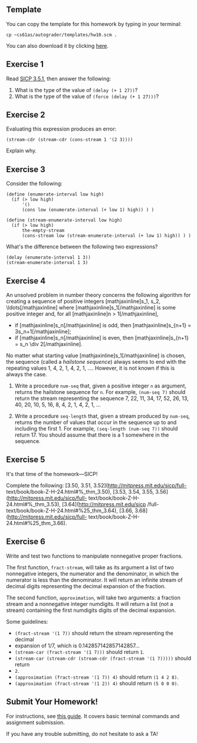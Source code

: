 ## Template

You can copy the template for this homework by typing in your terminal:

```    
cp ~cs61as/autograder/templates/hw10.scm .
``` 

You can also download it by clicking
[here](http://inst.eecs.berkeley.edu/~cs61as/templates/hw10.scm).

##  Exercise 1

Read [SICP 3.5.1](http://mitpress.mit.edu/sites/default/files/sicp/full-text/book/book-Z-H-24.html#%_sec_3.5.1),
then answer the following:

1. What is the type of the value of `(delay (+ 1 27))`?
2. What is the type of the value of `(force (delay (+ 1 27)))`?

## Exercise 2

Evaluating this expression produces an error:

```
(stream-cdr (stream-cdr (cons-stream 1 '(2 3))))
```

Explain why.

## Exercise 3

Consider the following:
    
    (define (enumerate-interval low high) 
      (if (> low high) 
          '() 
          (cons low (enumerate-interval (+ low 1) high)) ) )
    
    (define (stream-enumerate-interval low high) 
      (if (> low high) 
          the-empty-stream 
          (cons-stream low (stream-enumerate-interval (+ low 1) high)) ) )
    
What's the difference between the following two expressions?
    
    (delay (enumerate-interval 1 3))
    (stream-enumerate-interval 1 3) 

## Exercise 4

An unsolved problem in number theory concerns the following algorithm for
creating a sequence of positive integers [mathjaxinline]s\_1, s\_2, \ldots[/mathjaxinline]
where [mathjaxinline]s\_1[/mathjaxinline] is some positive integer and,
for all [mathjaxinline]n > 1[/mathjaxinline],

* if [mathjaxinline]s\_n[/mathjaxinline] is odd, then [mathjaxinline]s\_{n+1} = 3s\_n+1[/mathjaxinline];
* if [mathjaxinline]s\_n[/mathjaxinline] is even, then [mathjaxinline]s\_{n+1} = s\_n \div 2[/mathjaxinline].

No matter what starting value [mathjaxinline]s\_1[/mathjaxinline] is chosen, the sequence (called a *hailstone sequence*)
always seems to end with
the repeating values 1, 4, 2, 1, 4, 2, 1, .... However, it is not known if this is always
the case.

1. Write a procedure `num-seq` that, given a positive integer `n` as argument,
returns the hailstone sequence for `n`. For
example, `(num-seq 7)` should return the stream representing the sequence 7,
22, 11, 34, 17, 52, 26, 13, 40, 20, 10, 5, 16, 8, 4, 2, 1, 4, 2, 1, ...

2. Write a procedure `seq-length` that, given a stream produced by `num-seq`,
returns the number of values that occur in the sequence up to and including
the first 1. For example, `(seq-length (num-seq 7))` should return 17. You
should assume that there is a 1 somewhere in the sequence.

## Exercise 5

It's that time of the homework&mdash;SICP!

Complete the following: [3.50, 3.51,
3.52](http://mitpress.mit.edu/sicp/full-
text/book/book-Z-H-24.html#%_thm_3.50), [3.53, 3.54, 3.55,
3.56](http://mitpress.mit.edu/sicp/full-
text/book/book-Z-H-24.html#%_thm_3.53), [3.64](http://mitpress.mit.edu/sicp
/full-text/book/book-Z-H-24.html#%25_thm_3.64), [3.66,
3.68](http://mitpress.mit.edu/sicp/full-
text/book/book-Z-H-24.html#%25_thm_3.66).

## Exercise 6

Write and test two functions to manipulate nonnegative proper fractions.

The
first function, `fract-stream`, will take as its argument a list of two
nonnegative integers, the numerator and the denominator, in which the
numerator is less than the denominator. It will return an infinite stream of
decimal digits representing the decimal expansion of the fraction.

The second
function, `approximation`, will take two arguments: a fraction stream and a
nonnegative integer numdigits. It will return a list (not a stream) containing
the first numdigits digits of the decimal expansion.

Some guidelines:

* `(fract-stream '(1 7))` should return the stream representing the decimal
* expansion of 1/7, which is 0.142857142857142857...
* `(stream-car (fract-stream '(1 7)))` should return `1`.
* `(stream-car (stream-cdr (stream-cdr (fract-stream '(1 7)))))` should return
* `2`.
* `(approximation (fract-stream '(1 7)) 4)` should return `(1 4 2 8)`.
* `(approximation (fract-stream '(1 2)) 4)` should return `(5 0 0 0)`.

## Submit Your Homework!

For instructions, see [this guide](../submit.html). It covers basic terminal commands and assignment submission.

If you have any trouble submitting, do not hesitate to ask a TA!



<!-- Ehhh

## CHALLENGE PROBLEMS

### Do this if you want to. This is NOT for credit.

## Exercise 7.

  
Do exercises [3.59 - 3.62](http://mitpress.mit.edu/sicp/full-
text/book/book-Z-H-24.html#%_thm_3.59).

## Exercise 8.

  
Consider this procedure:

`(define (hanoi-stream n)`

` (if (= n 0)`

` the-empty-stream`

` (stream-append (hanoi-stream (- n 1))`

` (cons-stream n (hanoi-stream (- n 1)))))) `

It generates finite streams; here are the first few values:

`(hanoi-stream 1) (1)`

` (hanoi-stream 2) (1 2 1)`

` (hanoi-stream 3) (1 2 1 3 1 2 1)`

` (hanoi-stream 4) (1 2 1 3 1 2 1 4 1 2 1 3 1 2 1) `

Notice that each of these starts with the same values as the one above it,
followed by some more values. There is no reason why this pattern can't be
continued to generate an infinite stream whose first 2n - 1 elements are
`(hanoi-stream n)`. Generate this stream.

## EXERCISE 9.

  
I type the following code into STk and get the given outputs. Assume `ints` is
the infinite stream of integers, starting from one.

`STk>(define foo (stream-map (lambda (x) (display x)) ints))`

1foo

STk>(show-stream foo 5)

23456(okay okay okay okay okay ...)

Why does this happen? Hint: it has to do with delaying and memoization.

# **DO NOT FORGET TO TURN IN YOUR HOMEWORK!**

-->